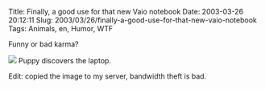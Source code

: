 Title: Finally, a good use for that new Vaio notebook
Date: 2003-03-26 20:12:11
Slug: 2003/03/26/finally-a-good-use-for-that-new-vaio-notebook
Tags: Animals, en, Humor, WTF


Funny or bad karma?

![][1] Puppy discovers the laptop.

Edit: copied the image to my server, bandwidth theft is bad.

   [1]: http://docs.g-blog.net/bilder_etc/puppy_laptop.jpg
